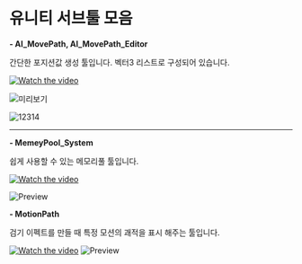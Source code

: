 # 유니티 서브툴 모음

**- AI_MovePath, AI_MovePath_Editor**

간단한 포지션값 생성 툴입니다.
벡터3 리스트로 구성되어 있습니다.

[![Watch the video](https://user-images.githubusercontent.com/10443544/84587537-0194b000-ae5b-11ea-903c-ee073f3d4337.png)](https://youtu.be/sAlpPW5nnBs)

![미리보기](https://user-images.githubusercontent.com/10443544/84587142-a7deb680-ae57-11ea-8064-d936b9ff140d.png)

![12314](https://user-images.githubusercontent.com/10443544/84587207-3c491900-ae58-11ea-9cfe-f0cd127ff116.png)

***

**- MemeyPool_System**

쉽게 사용할 수 있는 메모리풀 툴입니다.

[![Watch the video](https://user-images.githubusercontent.com/10443544/87226329-f9824e80-c3cd-11ea-8101-bd27f549744a.png)](https://youtu.be/taShYv0HlVA)

![Preview](https://user-images.githubusercontent.com/10443544/87226033-0dc54c00-c3cc-11ea-85dd-8f88d6065a0a.gif)



**- MotionPath**

검기 이펙트를 만들 때 특정 모션의 괘적을 표시 해주는 툴입니다.

[![Watch the video](https://user-images.githubusercontent.com/10443544/111861490-fcd4cd80-8991-11eb-8e46-b918fbd15430.png)](https://www.youtube.com/watch?v=FFpnRiHzrK0)
![Preview](https://user-images.githubusercontent.com/10443544/111861361-001b8980-8991-11eb-9149-4c7a727d1c96.gif)

